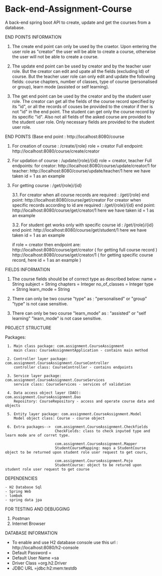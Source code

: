 # Back-end-Assignment-Course
A back-end spring boot API to create, update and get the courses from a database.




END POINTS INFORMATION

   1. The create end point can only be used by the craetor. Upon entering the user role as "creator" the user will be able to create a course, otherwise the user will not be able to create a course.

   2. The update end point can be used by creator and by the teacher user role. But the creator can edit and upate all the fields (excluding Id) of course.
      But the teacher user role can only edit and update the following fields: course chapters, number of classes, type of course (personalised or group), learn mode (assisted or self learning).

   3. The get end point can be used by the creator and by the student user role.
       The creator can get all the fields of the course record specified by its "id", or all the records of couses be provided to the creator if ther is not "id" in the end point.
       The student can get only the course record by its specific "id". Also not all fields of the asked course are provided to the student user role. Only necessary fields are provided to the student user role.
                
       



END POINTS  (Base end point : http://localhost:8080/course

   1. For creation of course : /create/{role}
       role = creator
       Full endpoint:                                                          http://localhost:8080/course/create/creator

   2. For updation of course : /update/{role}/{id}
        role = creator, teacher
        Full endpoints: for creator:                                           http://localhost:8080/course/update/creator/1
                        for teacher:                                           http://localhost:8080/course/update/teacher/1
         here we have taken id = 1 as an example
    
   3. For getting course : /get/{role}/{id}
   
      3.1. For creator when all course records are required : /get/{role}
                      end point:                                               http://localhost:8080/course/get/creator
           For creator when specific records according to id are required : /get/{role}/{id}
                      end point:                                               http://localhost:8080/course/get/creator/1
            here we have taken id = 1 as an example
   
      3.2.  For student get works only with specific course id : /get/{role}/{id}
                      end point:                                               http://localhost:8080/course/get/student/1
             here we have taken id = 1 as an example

   
        if role = creator then endpoint are:                                   http://localhost:8080/course/get/creator               ( for getting full course record )
                                                                               http://localhost:8080/course/get/creator/1             ( for getting specific course record, here id = 1 as an example )
     




FIELDS INFORMATION

   1. The course fields should be of correct type as described below:
        name = String
        subject = String
        chapters = Integer
        no_of_classes = Integer
        type = String
        learn_mode = String

  2. There can only be two course "type" as : "personalised" or "group"
       "type" is not case sensitive.
  
  3. There can only be two course "learn_mode" as : "assisted" or "self learning"
       "learn_mode" is not case sensitive.




PROJECT STRUCTURE

 Packages: 

     1. Main class package: com.assignment.CourseAssignment
        main class: CourseAssignmentApplication - contains main method

     2. Controller layer package: com.assignment.CourseAssignment.CourseController
        controller class: CourseController - contains endpoints 

     3. Service layer package: com.assignment.CourseAssignment.CourseServices
        service class: CourseServices - services of validation

     4. Data access object layer (DAO): com.assignment.CourseAssignment.Dao
        Repository: CourseRepository - access and operate course data and objects

     5. Entity layer package: com.assignment.CourseAssignment.Model
        Model object class: Course - course object
        
     6. Extra packages-->  com.assignment.CourseAssignment.Checkfields
                           CheckFields: class to check inputed type and learn mode are of corret type.

                           com.assignment.CourseAssignment.Mapper
                           StudentCourseMapping: maps a StudentCourse object to be returned upon student role user request to get cours,

                           com.assignment.CourseAssignment.Pojo
                           StudentCourse: object to be retured upon student role user request to get course
        




DEPENDENCIES

    - H2 Database Sql
    - Spring Web
    - lombok
    - spring data jpa




FOR TESTING AND DEBUGGING

   1. Postman
   2. Internet Browser




DATABASE INFORMATION
   - To enable and use H2 database console use this url :        http://localhost:8080/h2-console
   - Default Password =
   - Default User Name =sa
   - Driver Class =org.h2.Driver
   - JDBC URL =jdbc:h2:mem:testdb
